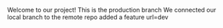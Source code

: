 Welcome to our project!
This is the production branch
We connected our local branch to the remote repo
added a feature
url=dev